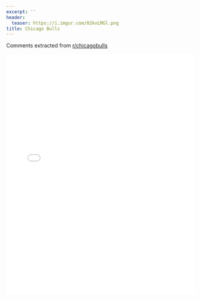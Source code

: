 ```yaml
---
excerpt: ''
header:
  teaser: https://i.imgur.com/02kvLMGl.png
title: Chicago Bulls
---
```


Comments extracted from [r/chicagobulls](https://reddit.com/r/chicagobulls)
<iframe id="igraph" scrolling="no" style="border:none;" seamless="seamless" src="/plots/NBA/CHI.html" height="640" width="100%"></iframe>